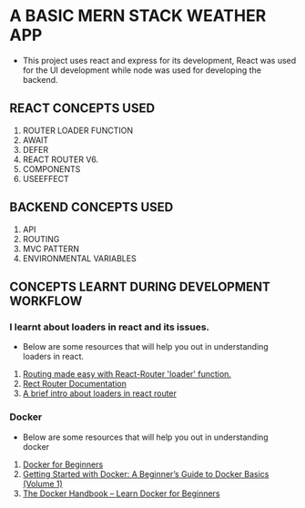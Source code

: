 # A BASIC MERN STACK WEATHER APP

* This project uses react and express for its development, React was used for the UI development while node was used for developing the backend.

## REACT CONCEPTS USED

1. ROUTER LOADER FUNCTION
2. AWAIT
3. DEFER
4. REACT ROUTER V6.
5. COMPONENTS
6. USEEFFECT

## BACKEND CONCEPTS USED
1. API
2. ROUTING
3. MVC PATTERN
4. ENVIRONMENTAL VARIABLES

## CONCEPTS LEARNT DURING DEVELOPMENT WORKFLOW
### I learnt about loaders in react and its issues.
* Below are some resources that will help you out in understanding loaders in react.
1. [Routing made easy with React-Router 'loader' function.](https://www.linkedin.com/pulse/routing-made-easy-react-router-loader-function-sreejit-sengupta#:~:text=A%20loader%20in%20react%2Drouter,the%20route%20before%20it%20renders.)
2. [Rect Router Documentation](https://reactrouter.com/en/main/route/loader)
3. [A brief intro about loaders in react router](https://dev.to/shaancodes/a-brief-intro-about-loaders-in-react-router-54d)


### Docker
* Below are some resources that will help you out in understanding docker
1. [Docker for Beginners](https://docker-curriculum.com/)
2. [Getting Started with Docker: A Beginner’s Guide to Docker Basics (Volume 1)](https://iopshub.medium.com/getting-started-with-docker-a-beginners-guide-to-docker-basics-volume-1-c065b8ce4ea8)
3. [The Docker Handbook – Learn Docker for Beginners](https://www.freecodecamp.org/news/the-docker-handbook/)